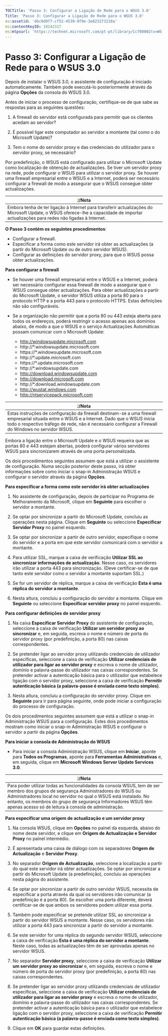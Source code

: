 ```yaml
---
TOCTitle: 'Passo 3: Configurar a Ligação de Rede para o WSUS 3.0'
Title: 'Passo 3: Configurar a Ligação de Rede para o WSUS 3.0'
ms:assetid: 'dbc9d9f7-cf52-4539-9f9e-3e823273218a'
ms:contentKeyID: 18142317
ms:mtpsurl: 'https://technet.microsoft.com/pt-pt/library/Cc708602(v=WS.10)'
---
```


Passo 3: Configurar a Ligação de Rede para o WSUS 3.0
=====================================================

Depois de instalar o WSUS 3.0, o assistente de configuração é iniciado automaticamente. Também pode executá-lo posteriormente através da página **Opções** da consola do WSUS 3.0.

Antes de iniciar o processo de configuração, certifique-se de que sabe as respostas para as seguintes questões:

1. A firewall do servidor está configurada para permitir que os clientes acedam ao servidor?

2. É possível ligar este computador ao servidor a montante (tal como o do Microsoft Update)?

3. Tem o nome do servidor proxy e das credenciais do utilizador para o servidor proxy, se necessário?

Por predefinição, o WSUS está configurado para utilizar o Microsoft Update como localização de obtenção de actualizações. Se tiver um servidor proxy na rede, pode configurar o WSUS para utilizar o servidor proxy. Se houver uma firewall empresarial entre o WSUS e a Internet, poderá ser necessário configurar a firewall de modo a assegurar que o WSUS consegue obter actualizações.

| ![](/security-updates/images/Cc708602.note(WS.10).gif)Nota                                                                                                                  |
|----------------------------------------------------------------------------------------------------------------------------------------------------------------------------------------|
| Embora tenha de ter ligação à Internet para transferir actualizações do Microsoft Update, o WSUS oferece-lhe a capacidade de importar actualizações para redes não ligadas à Internet. |

**O Passo 3 contém os seguintes procedimentos**:

-   Configurar a firewall.
-   Especificar a forma como este servidor irá obter as actualizações (a partir do Microsoft Update ou de outro servidor WSUS).
-   Configurar as definições do servidor proxy, para que o WSUS possa obter actualizações.

**Para configurar a firewall**
-   Se houver uma firewall empresarial entre o WSUS e a Internet, poderá ser necessário configurar essa firewall de modo a assegurar que o WSUS consegue obter actualizações. Para obter actualizações a partir do Microsoft Update, o servidor WSUS utiliza a porta 80 para o protocolo HTTP e a porta 443 para o protocolo HTTPS. Estas definições não são configuráveis.

-   Se a organização não permitir que a porta 80 ou 443 esteja aberta para todos os endereços, poderá restringir o acesso apenas aos domínios abaixo, de modo a que o WSUS e o serviço Actualizações Automáticas possam comunicar com o Microsoft Update:

    -   http://windowsupdate.microsoft.com
    -   http://\*.windowsupdate.microsoft.com
    -   https://\*.windowsupdate.microsoft.com
    -   http://\*.update.microsoft.com
    -   https://\*.update.microsoft.com
    -   http://\*.windowsupdate.com
    -   http://download.windowsupdate.com
    -   http://download.microsoft.com
    -   http://\*.download.windowsupdate.com
    -   http://wustat.windows.com
    -   http://ntservicepack.microsoft.com

| ![](/security-updates/images/Cc708602.note(WS.10).gif)Nota                                                                                                                                                                                |
|------------------------------------------------------------------------------------------------------------------------------------------------------------------------------------------------------------------------------------------------------|
| Estas instruções de configuração da firewall destinam-se a uma firewall empresarial situada entre o WSUS e a Internet. Dado que o WSUS inicia todo o respectivo tráfego de rede, não é necessário configurar a Firewall do Windows no servidor WSUS. |

Embora a ligação entre o Microsoft Update e o WSUS requeira que as portas 80 e 443 estejam abertas, poderá configurar vários servidores WSUS para sincronizarem através de uma porta personalizada.

Os dois procedimentos seguintes assumem que está a utilizar o assistente de configuração. Numa secção posterior deste passo, irá obter informações sobre como iniciar o snap-in Administração WSUS e configurar o servidor através da página **Opções**.

**Para especificar a forma como este servidor irá obter actualizações**
1.  No assistente de configuração, depois de participar no Programa de Melhoramento da Microsoft, clique em **Seguinte** para escolher o servidor a montante.

2.  Se optar por sincronizar a partir do Microsoft Update, concluiu as operações nesta página. Clique em **Seguinte** ou seleccione **Especificar Servidor Proxy** no painel esquerdo.

3.  Se optar por sincronizar a partir de outro servidor, especifique o nome do servidor e a porta em que este servidor comunicará com o servidor a montante.

4.  Para utilizar SSL, marque a caixa de verificação **Utilizar SSL ao sincronizar informações de actualização**. Nesse caso, os servidores irão utilizar a porta 443 para sincronização. (Deve certificar-se de que tanto este servidor como o servidor a montante suportam SSL.)

5.  Se for um servidor de réplica, marque a caixa de verificação **Esta é uma réplica do servidor a montante**.

6.  Nesta altura, concluiu a configuração do servidor a montante. Clique em **Seguinte** ou seleccione **Especificar servidor proxy** no painel esquerdo.

**Para configurar definições de servidor proxy**
1.  Na caixa **Especificar Servidor Proxy** do assistente de configuração, seleccione a caixa de verificação **Utilizar um servidor proxy ao sincronizar** e, em seguida, escreva o nome e número de porta do servidor proxy (por predefinição, a porta 80) nas caixas correspondentes.

2.  Se pretender ligar ao servidor proxy utilizando credenciais de utilizador específicas, seleccione a caixa de verificação **Utilizar credenciais de utilizador para ligar ao servidor proxy** e escreva o nome de utilizador, domínio e palavra-passe do utilizador nas caixas correspondentes. Se pretender activar a autenticação básica para o utilizador que estabelece ligação com o servidor proxy, seleccione a caixa de verificação **Permitir autenticação básica (a palavra-passe é enviada como texto simples)**.

3.  Nesta altura, concluiu a configuração do servidor proxy. Clique em **Seguinte** para ir para página seguinte, onde pode iniciar a configuração do processo de configuração.

Os dois procedimentos seguintes assumem que está a utilizar o snap-in Administração WSUS para a configuração. Estes dois procedimentos mostram como iniciar o snap-in Administração WSUS e configurar o servidor a partir da página **Opções**.

**Para iniciar a consola de Administração do WSUS**
-   Para iniciar a consola Administração WSUS, clique em **Iniciar**, aponte para **Todos os Programas**, aponte para **Ferramentas Administrativas** e, em seguida, clique em **Microsoft Windows Server Update Services 3.0**.

| ![](/security-updates/images/Cc708602.note(WS.10).gif)Nota                                                                                                                                                                                                                                                          |
|--------------------------------------------------------------------------------------------------------------------------------------------------------------------------------------------------------------------------------------------------------------------------------------------------------------------------------|
| Para poder utilizar todas as funcionalidades da consola WSUS, tem de ser membro dos grupos de segurança Administradores do WSUS ou Administradores local no servidor no qual o WSUS está instalado. No entanto, os membros do grupo de segurança Informadores WSUS têm apenas acesso só de leitura à consola de administração. |

**Para especificar uma origem de actualização e um servidor proxy**
1.  Na consola WSUS, clique em **Opções** no painel da esquerda, abaixo do nome deste servidor, e clique em **Origem de Actualização e Servidor Proxy** no painel intermédio.

2.  É apresentada uma caixa de diálogo com os separadores **Origem de Actualização** e **Servidor Proxy**.

3.  No separador **Origem de Actualização**, seleccione a localização a partir do qual este servidor irá obter actualizações. Se optar por sincronizar a partir do Microsoft Update (a predefinição), concluiu as operações nesta página do assistente.

4.  Se optar por sincronizar a partir de outro servidor WSUS, necessita de especificar a porta através da qual os servidores irão comunicar (a predefinição é a porta 80). Se escolher uma porta diferente, deverá certificar-se de que ambos os servidores podem utilizar essa porta.

5.  Também pode especificar se pretende utilizar SSL ao sincronizar a partir do servidor WSUS a montante. Nesse caso, os servidores irão utilizar a porta 443 para sincronizar a partir do servidor a montante.

6.  Se este servidor for uma réplica do segundo servidor WSUS, seleccione a caixa de verificação **Esta é uma réplica do servidor a montante**. Neste caso, todas as actualizações têm de ser aprovadas apenas no servidor WSUS.

7.  No separador **Servidor proxy**, seleccione a caixa de verificação **Utilizar um servidor proxy ao sincronizar** e, em seguida, escreva o nome e número de porta do servidor proxy (por predefinição, a porta 80) nas caixas correspondentes.

8.  Se pretender ligar ao servidor proxy utilizando credenciais de utilizador específicas, seleccione a caixa de verificação **Utilizar credenciais de utilizador para ligar ao servidor proxy** e escreva o nome de utilizador, domínio e palavra-passe do utilizador nas caixas correspondentes. Se pretender activar a autenticação básica para o utilizador que estabelece ligação com o servidor proxy, seleccione a caixa de verificação **Permitir autenticação básica (a palavra-passe é enviada como texto simples)**.

9.  Clique em **OK** para guardar estas definições.
